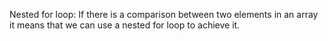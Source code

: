 Nested for loop: If there is a comparison between two elements in an array
it means that we can use a nested for loop to achieve it.

